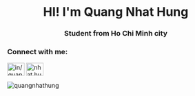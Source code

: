 <h1 align="center">HI! I'm Quang Nhat Hung</h1>
<h3 align="center">Student from Ho Chi Minh city</h3>



<h3 align="left">Connect with me:</h3>
<p align="left">
<a href="https://linkedin.com/in/in/quang-nhat-hung-36b2b2316" target="blank"><img align="center" src="https://raw.githubusercontent.com/rahuldkjain/github-profile-readme-generator/master/src/images/icons/Social/linked-in-alt.svg" alt="in/quang-nhat-hung-36b2b2316" height="30" width="40" /></a>
<a href="https://fb.com/nhat.hung.77398143" target="blank"><img align="center" src="https://raw.githubusercontent.com/rahuldkjain/github-profile-readme-generator/master/src/images/icons/Social/facebook.svg" alt="nhat.hung.77398143" height="30" width="40" /></a>
</p>
<p><img align="left" src="https://github-readme-stats.vercel.app/api/top-langs?username=quangnhathung&show_icons=true&locale=en&layout=compact" alt="quangnhathung" /></p>

